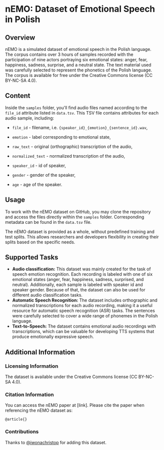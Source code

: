 # nEMO: Dataset of Emotional Speech in Polish

## Overview

nEMO is a simulated dataset of emotional speech in the Polish language. The corpus contains over 3 hours of samples recorded with the participation of nine actors portraying six emotional states: anger, fear, happiness, sadness, surprise, and a neutral state. The text material used was carefully selected to represent the phonetics of the Polish language. The corpus is available for free under the Creative Commons license (CC BY-NC-SA 4.0).

## Content

Inside the `samples` folder, you'll find audio files named according to the `file_id` attribute listed in `data.tsv`. This TSV file contains attributes for each audio sample, including:

- `file_id` - filename, i.e. `{speaker_id}_{emotion}_{sentence_id}.wav`,

- `emotion` - label corresponding to emotional state,

- `raw_text` - original (orthographic) transcription of the audio,

- `normalized_text` - normalized transcription of the audio,

- `speaker_id` - id of speaker,

- `gender` - gender of the speaker,

- `age` - age of the speaker.

## Usage

To work with the nEMO dataset on GitHub, you may clone the repository and access the files directly within the `samples` folder. Corresponding metadata can be found in the `data.tsv` file.

The nEMO dataset is provided as a whole, without predefined training and test splits. This allows researchers and developers flexibility in creating their splits based on the specific needs.

## Supported Tasks

- **Audio classification:** This dataset was mainly created for the task of speech emotion recognition. Each recording is labeled with one of six emotional states (anger, fear, happiness, sadness, surprised, and neutral). Additionally, each sample is labeled with speaker id and speaker gender. Because of that, the dataset can also be used for different audio classification tasks.
- **Automatic Speech Recognition:** The dataset includes orthographic and normalized transcriptions for each audio recording, making it a useful resource for automatic speech recognition (ASR) tasks. The sentences were carefully selected to cover a wide range of phonemes in the Polish language.
- **Text-to-Speech:** The dataset contains emotional audio recordings with transcriptions, which can be valuable for developing TTS systems that produce emotionally expressive speech.

## Additional Information

### Licensing Information

The dataset is available under the Creative Commons license (CC BY-NC-SA 4.0).

### Citation Information

You can access the nEMO paper at [link]. Please cite the paper when referencing the nEMO dataset as:

```
@article{}
```

### Contributions

Thanks to [@iwonachristop](https://github.com/iwona-christop) for adding this dataset.